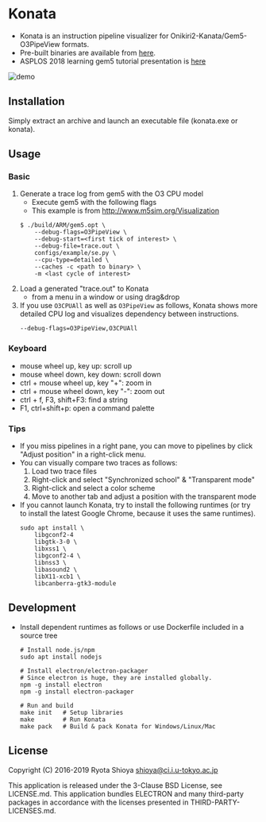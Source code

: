 # Konata

* Konata is an instruction pipeline visualizer for Onikiri2-Kanata/Gem5-O3PipeView formats.
* Pre-built binaries are available from [here](https://github.com/shioyadan/Konata/releases).
* ASPLOS 2018 learning gem5 tutorial presentation is [here](http://learning.gem5.org/tutorial/presentations/vis-o3-gem5.pdf
)

![demo](https://github.com/shioyadan/Konata/wiki/images/konata.gif)


## Installation

Simply extract an archive and launch an executable file (konata.exe or konata).


## Usage

### Basic

1. Generate a trace log from gem5 with the O3 CPU model
    * Execute gem5 with the following flags
    * This example is from http://www.m5sim.org/Visualization
    ```
    $ ./build/ARM/gem5.opt \
        --debug-flags=O3PipeView \
        --debug-start=<first tick of interest> \
        --debug-file=trace.out \
        configs/example/se.py \
        --cpu-type=detailed \
        --caches -c <path to binary> \
        -m <last cycle of interest>
    ```
2. Load a generated "trace.out" to Konata
    * from a menu in a window or using drag&drop
3. If you use ```O3CPUAll``` as well as ```O3PipeView``` as follows, Konata shows more detailed CPU log and visualizes dependency between instructions. 
    ```
    --debug-flags=O3PipeView,O3CPUAll
    ```

### Keyboard

* mouse wheel up, key up: scroll up
* mouse wheel down, key down: scroll down
* ctrl + mouse wheel up, key "+": zoom in
* ctrl + mouse wheel down, key "-": zoom out
* ctrl + f, F3, shift+F3: find a string 
* F1, ctrl+shift+p: open a command palette

### Tips

* If you miss pipelines in a right pane, you can move to pipelines by click "Adjust position" in a right-click menu.
* You can visually compare two traces as follows:
    1. Load two trace files
    2. Right-click and select "Synchronized school" & "Transparent mode"
    3. Right-click and select a color scheme
    4. Move to another tab and adjust a position with the transparent mode
* If you cannot launch Konata, try to install the following runtimes (or try to install the latest Google Chrome, because it uses the same runtimes).
    ```
    sudo apt install \
        libgconf2-4
        libgtk-3-0 \
        libxss1 \
        libgconf2-4 \
        libnss3 \
        libasound2 \
        libX11-xcb1 \
        libcanberra-gtk3-module
    ```

## Development

* Install dependent runtimes as follows or use Dockerfile included in a source tree
    ```
    # Install node.js/npm
    sudo apt install nodejs

    # Install electron/electron-packager
    # Since electron is huge, they are installed globally.
    npm -g install electron
    npm -g install electron-packager

    # Run and build
    make init   # Setup libraries
    make        # Run Konata
    make pack   # Build & pack Konata for Windows/Linux/Mac
    ```

## License

Copyright (C) 2016-2019 Ryota Shioya <shioya@ci.i.u-tokyo.ac.jp>

This application is released under the 3-Clause BSD License, see LICENSE.md.
This application bundles ELECTRON and many third-party packages in accordance with 
the licenses presented in THIRD-PARTY-LICENSES.md.
